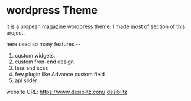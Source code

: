 wordpress Theme
=====================

it is a uropean magazine wordpress theme. I made most of section of this project.

here used so many features --

1. custom widgets.
2. custom fron-end design.
3. less and scss
4. few plugin like Advance custom field
5. api slider


website URL:
https://www.desiblitz.com/
[desiblitz](https://www.desiblitz.com/)